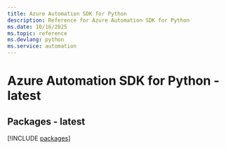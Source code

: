```yaml
---
title: Azure Automation SDK for Python
description: Reference for Azure Automation SDK for Python
ms.date: 10/16/2025
ms.topic: reference
ms.devlang: python
ms.service: automation
---
```

# Azure Automation SDK for Python - latest
## Packages - latest
[!INCLUDE [packages](automation-index.md)]